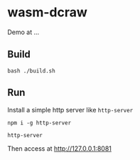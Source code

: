 # wasm-dcraw

Demo at ...

## Build

```
bash ./build.sh
```

## Run

Install a simple http server like `http-server`

```
npm i -g http-server

http-server
```

Then access at http://127.0.0.1:8081
